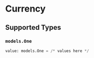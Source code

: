 # Currency


## Supported Types

### `models.One`

```python
value: models.One = /* values here */
```


